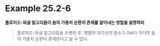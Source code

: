 # Example 25.2-6

**플로이드-와샬 알고리즘이 음의 가중치 순환의 존재를 알아내는 방법을 설명하라**

> 플로이드-와샬 알고리즘을 수행한 후, 행렬의 대각선의 원소가 0보다 작다면 음의 가중치 순환이 존재한다고 알 수 있다.
